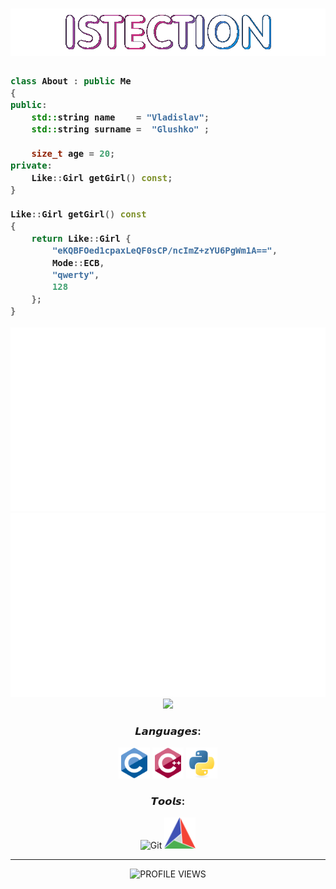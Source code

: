 [comment]: # (https://textgenerator.ru/ - Bold Italic)

<h1 align="center">
    <img
        src="gif/nickname.gif"
        alt="ISTECTION"
    >
</h1>

<h3>

```cpp
class About : public Me
{
public:
    std::string name    = "Vladislav";
    std::string surname =  "Glushko" ;

    size_t age = 20;
private:
    Like::Girl getGirl() const;
}

Like::Girl getGirl() const
{
    return Like::Girl {
        "eKQBFOed1cpaxLeQF0sCP/ncImZ+zYU6PgWm1A==",
        Mode::ECB,
        "qwerty",
        128
    };
}
```

</h3>

<div align="center">
    <img src="https://github.com/ISTECTION/github-stats/blob/master/generated/overview.svg">
    <img src="https://github.com/ISTECTION/github-stats/blob/master/generated/languages.svg">
</div>

<div align="center">
    <img src="https://github.com/ISTECTION/my-github-user/blob/master/github-metrics.svg">
</div>


<!-- langs_count-1:10 -->
<!-- layout=compact - компактный вид -->

<!-- <img align="center" src="https://github-readme-stats.vercel.app/api?username=ISTECTION&hide=contribs,issues&show_icons=true&theme=radical&include_all_commits=false&custom_title=ISTECTION">
<img align="center" src="https://github-readme-stats.vercel.app/api/top-langs/?username=ISTECTION&hide=PowerShell&langs_count=3&custom_title=Languages&theme=radical" alt="Martin's GitHub Stats"> -->

<h3 align="center"> 𝙇𝙖𝙣𝙜𝙪𝙖𝙜𝙚𝙨: </h3>
<p align="center">
    <img src="https://raw.githubusercontent.com/devicons/devicon/master/icons/c/c-original.svg" alt="C" width="50" height="50"/>
    <img src="https://raw.githubusercontent.com/devicons/devicon/master/icons/cplusplus/cplusplus-original.svg" alt="C++" width="50" height="50"/>
    <img src="https://raw.githubusercontent.com/devicons/devicon/master/icons/python/python-original.svg" alt="Python" width="50" height="50">
</p>

<h3 align="center"> 𝙏𝙤𝙤𝙡𝙨: </h3>
<p align="center">
    <img src="https://www.vectorlogo.zone/logos/git-scm/git-scm-icon.svg" alt="Git" width="50" height="50">
    <img src="svg/cmake.svg" alt="CMake" width="50" height="50">
</p>

___
<p align="center">
    <img
        src="https://komarev.com/ghpvc/?username=ISTECTION&label=PROFILE+VIEWS"
        alt="PROFILE VIEWS"
    >
</p>